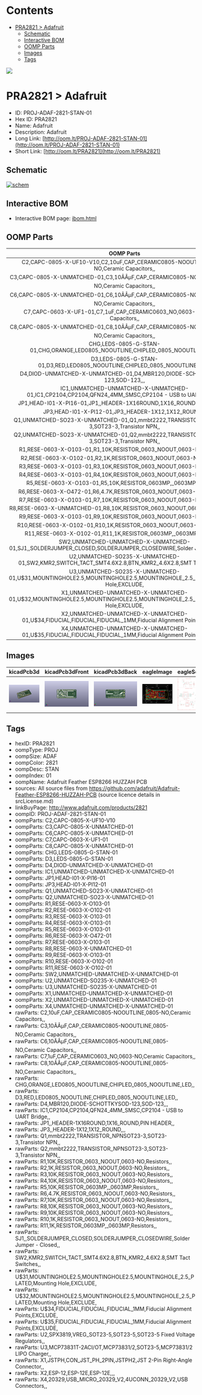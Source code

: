 



Contents
========

* [PRA2821 > Adafruit](#pra2821--adafruit)
	* [Schematic](#schematic)
	* [Interactive BOM](#interactive-bom)
	* [OOMP Parts](#oomp-parts)
	* [Images](#images)
	* [Tags](#tags)
  
![][im]
# PRA2821 > Adafruit

- ID: PROJ-ADAF-2821-STAN-01
- Hex ID: PRA2821
- Name: Adafruit
- Description: Adafruit
- Long Link: [http://oom.lt/PROJ-ADAF-2821-STAN-01](http://oom.lt/PROJ-ADAF-2821-STAN-01)
- Short Link: [http://oom.lt/PRA2821](http://oom.lt/PRA2821)

## Schematic
  
[![schem](eagleSchemImage.png)](eagleSchemImage.png)
## Interactive BOM

- Interactive BOM page: [ibom.html](https://htmlpreview.github.io/?https://github.com/oomlout/oomlout_OOMP_projects/blob/main/PROJ-ADAF-2821-STAN-01/kicad/bom/ibom.html)

## OOMP Parts
  

|OOMP Parts|
| :---: |
|C2,CAPC-0805-X-UF10-V10,C2,10uF,CAP_CERAMIC0805-NOOUTLINE,0805-NO,Ceramic Capacitors,,|
|C3,CAPC-0805-X-UNMATCHED-01,C3,10ÃÂµF,CAP_CERAMIC0805-NOOUTLINE,0805-NO,Ceramic Capacitors,,|
|C6,CAPC-0805-X-UNMATCHED-01,C6,10ÃÂµF,CAP_CERAMIC0805-NOOUTLINE,0805-NO,Ceramic Capacitors,,|
|C7,CAPC-0603-X-UF1-01,C7,1uF,CAP_CERAMIC0603_NO,0603-NO,Ceramic Capacitors,,|
|C8,CAPC-0805-X-UNMATCHED-01,C8,10ÃÂµF,CAP_CERAMIC0805-NOOUTLINE,0805-NO,Ceramic Capacitors,,|
|CHG,LEDS-0805-G-STAN-01,CHG,ORANGE,LED0805_NOOUTLINE,CHIPLED_0805_NOOUTLINE,LED,,|
|D3,LEDS-0805-G-STAN-01,D3,RED,LED0805_NOOUTLINE,CHIPLED_0805_NOOUTLINE,LED,,|
|D4,DIOD-UNMATCHED-X-UNMATCHED-01,D4,MBR120,DIODE-SCHOTTKYSOD-123,SOD-123,,,|
|IC1,UNMATCHED-UNMATCHED-X-UNMATCHED-01,IC1,CP2104,CP2104,QFN24_4MM_SMSC,CP2104 - USB to UART Bridge,,|
|JP1,HEAD-I01-X-PI16-01,JP1,,HEADER-1X16ROUND,1X16_ROUND,PIN HEADER,,|
|JP3,HEAD-I01-X-PI12-01,JP3,,HEADER-1X12,1X12_ROUND,,,|
|Q1,UNMATCHED-SO23-X-UNMATCHED-01,Q1,mmbt2222,TRANSISTOR_NPNSOT23-3,SOT23-3,Transistor NPN,,|
|Q2,UNMATCHED-SO23-X-UNMATCHED-01,Q2,mmbt2222,TRANSISTOR_NPNSOT23-3,SOT23-3,Transistor NPN,,|
|R1,RESE-0603-X-O103-01,R1,10K,RESISTOR_0603_NOOUT,0603-NO,Resistors,,|
|R2,RESE-0603-X-O102-01,R2,1K,RESISTOR_0603_NOOUT,0603-NO,Resistors,,|
|R3,RESE-0603-X-O103-01,R3,10K,RESISTOR_0603_NOOUT,0603-NO,Resistors,,|
|R4,RESE-0603-X-O103-01,R4,10K,RESISTOR_0603_NOOUT,0603-NO,Resistors,,|
|R5,RESE-0603-X-O103-01,R5,10K,RESISTOR_0603MP,_0603MP,Resistors,,|
|R6,RESE-0603-X-O472-01,R6,4.7K,RESISTOR_0603_NOOUT,0603-NO,Resistors,,|
|R7,RESE-0603-X-O103-01,R7,10K,RESISTOR_0603_NOOUT,0603-NO,Resistors,,|
|R8,RESE-0603-X-UNMATCHED-01,R8,10K\,RESISTOR_0603_NOOUT,0603-NO,Resistors,,|
|R9,RESE-0603-X-O103-01,R9,10K,RESISTOR_0603_NOOUT,0603-NO,Resistors,,|
|R10,RESE-0603-X-O102-01,R10,1K,RESISTOR_0603_NOOUT,0603-NO,Resistors,,|
|R11,RESE-0603-X-O102-01,R11,1K,RESISTOR_0603MP,_0603MP,Resistors,,|
|SW2,UNMATCHED-UNMATCHED-X-UNMATCHED-01,SJ1,,SOLDERJUMPER_CLOSED,SOLDERJUMPER_CLOSEDWIRE,Solder Jumper - Closed,,|
|U2,UNMATCHED-SO235-X-UNMATCHED-01,SW2,KMR2,SWITCH_TACT_SMT4.6X2.8,BTN_KMR2_4.6X2.8,SMT Tact Switches,,|
|U3,UNMATCHED-SO235-X-UNMATCHED-01,U$31,MOUNTINGHOLE2.5,MOUNTINGHOLE2.5,MOUNTINGHOLE_2.5_PLATED,Mounting Hole,EXCLUDE,|
|X1,UNMATCHED-UNMATCHED-X-UNMATCHED-01,U$32,MOUNTINGHOLE2.5,MOUNTINGHOLE2.5,MOUNTINGHOLE_2.5_PLATED,Mounting Hole,EXCLUDE,|
|X2,UNMATCHED-UNMATCHED-X-UNMATCHED-01,U$34,FIDUCIAL,FIDUCIAL,FIDUCIAL_1MM,Fiducial Alignment Points,EXCLUDE,|
|X4,UNMATCHED-UNMATCHED-X-UNMATCHED-01,U$35,FIDUCIAL,FIDUCIAL,FIDUCIAL_1MM,Fiducial Alignment Points,EXCLUDE,|

## Images
  
  

|kicadPcb3d|kicadPcb3dFront|kicadPcb3dBack|eagleImage|eagleSchemImage|
| :---: | :---: | :---: | :---: | :---: |
|[![kicadPcb3d](kicadPcb3d_140.png)](kicadPcb3d.png)|[![kicadPcb3dFront](kicadPcb3dFront_140.png)](kicadPcb3dFront.png)|[![kicadPcb3dBack](kicadPcb3dBack_140.png)](kicadPcb3dBack.png)|[![eagleImage](eagleImage_140.png)](eagleImage.png)|[![eagleSchemImage](eagleSchemImage_140.png)](eagleSchemImage.png)|

## Tags

- hexID: PRA2821
- oompType: PROJ
- oompSize: ADAF
- oompColor: 2821
- oompDesc: STAN
- oompIndex: 01
- oompName: Adafruit Feather ESP8266 HUZZAH PCB
- sources: All source files from https://github.com/adafruit/Adafruit-Feather-ESP8266-HUZZAH-PCB (source licence details in srcLicense.md)
- linkBuyPage: http://www.adafruit.com/products/2821
- oompID: PROJ-ADAF-2821-STAN-01
- oompParts: C2,CAPC-0805-X-UF10-V10
- oompParts: C3,CAPC-0805-X-UNMATCHED-01
- oompParts: C6,CAPC-0805-X-UNMATCHED-01
- oompParts: C7,CAPC-0603-X-UF1-01
- oompParts: C8,CAPC-0805-X-UNMATCHED-01
- oompParts: CHG,LEDS-0805-G-STAN-01
- oompParts: D3,LEDS-0805-G-STAN-01
- oompParts: D4,DIOD-UNMATCHED-X-UNMATCHED-01
- oompParts: IC1,UNMATCHED-UNMATCHED-X-UNMATCHED-01
- oompParts: JP1,HEAD-I01-X-PI16-01
- oompParts: JP3,HEAD-I01-X-PI12-01
- oompParts: Q1,UNMATCHED-SO23-X-UNMATCHED-01
- oompParts: Q2,UNMATCHED-SO23-X-UNMATCHED-01
- oompParts: R1,RESE-0603-X-O103-01
- oompParts: R2,RESE-0603-X-O102-01
- oompParts: R3,RESE-0603-X-O103-01
- oompParts: R4,RESE-0603-X-O103-01
- oompParts: R5,RESE-0603-X-O103-01
- oompParts: R6,RESE-0603-X-O472-01
- oompParts: R7,RESE-0603-X-O103-01
- oompParts: R8,RESE-0603-X-UNMATCHED-01
- oompParts: R9,RESE-0603-X-O103-01
- oompParts: R10,RESE-0603-X-O102-01
- oompParts: R11,RESE-0603-X-O102-01
- oompParts: SW2,UNMATCHED-UNMATCHED-X-UNMATCHED-01
- oompParts: U2,UNMATCHED-SO235-X-UNMATCHED-01
- oompParts: U3,UNMATCHED-SO235-X-UNMATCHED-01
- oompParts: X1,UNMATCHED-UNMATCHED-X-UNMATCHED-01
- oompParts: X2,UNMATCHED-UNMATCHED-X-UNMATCHED-01
- oompParts: X4,UNMATCHED-UNMATCHED-X-UNMATCHED-01
- rawParts: C2,10uF,CAP_CERAMIC0805-NOOUTLINE,0805-NO,Ceramic Capacitors,,
- rawParts: C3,10ÃÂµF,CAP_CERAMIC0805-NOOUTLINE,0805-NO,Ceramic Capacitors,,
- rawParts: C6,10ÃÂµF,CAP_CERAMIC0805-NOOUTLINE,0805-NO,Ceramic Capacitors,,
- rawParts: C7,1uF,CAP_CERAMIC0603_NO,0603-NO,Ceramic Capacitors,,
- rawParts: C8,10ÃÂµF,CAP_CERAMIC0805-NOOUTLINE,0805-NO,Ceramic Capacitors,,
- rawParts: CHG,ORANGE,LED0805_NOOUTLINE,CHIPLED_0805_NOOUTLINE,LED,,
- rawParts: D3,RED,LED0805_NOOUTLINE,CHIPLED_0805_NOOUTLINE,LED,,
- rawParts: D4,MBR120,DIODE-SCHOTTKYSOD-123,SOD-123,,,
- rawParts: IC1,CP2104,CP2104,QFN24_4MM_SMSC,CP2104 - USB to UART Bridge,,
- rawParts: JP1,,HEADER-1X16ROUND,1X16_ROUND,PIN HEADER,,
- rawParts: JP3,,HEADER-1X12,1X12_ROUND,,,
- rawParts: Q1,mmbt2222,TRANSISTOR_NPNSOT23-3,SOT23-3,Transistor NPN,,
- rawParts: Q2,mmbt2222,TRANSISTOR_NPNSOT23-3,SOT23-3,Transistor NPN,,
- rawParts: R1,10K,RESISTOR_0603_NOOUT,0603-NO,Resistors,,
- rawParts: R2,1K,RESISTOR_0603_NOOUT,0603-NO,Resistors,,
- rawParts: R3,10K,RESISTOR_0603_NOOUT,0603-NO,Resistors,,
- rawParts: R4,10K,RESISTOR_0603_NOOUT,0603-NO,Resistors,,
- rawParts: R5,10K,RESISTOR_0603MP,_0603MP,Resistors,,
- rawParts: R6,4.7K,RESISTOR_0603_NOOUT,0603-NO,Resistors,,
- rawParts: R7,10K,RESISTOR_0603_NOOUT,0603-NO,Resistors,,
- rawParts: R8,10K\,RESISTOR_0603_NOOUT,0603-NO,Resistors,,
- rawParts: R9,10K,RESISTOR_0603_NOOUT,0603-NO,Resistors,,
- rawParts: R10,1K,RESISTOR_0603_NOOUT,0603-NO,Resistors,,
- rawParts: R11,1K,RESISTOR_0603MP,_0603MP,Resistors,,
- rawParts: SJ1,,SOLDERJUMPER_CLOSED,SOLDERJUMPER_CLOSEDWIRE,Solder Jumper - Closed,,
- rawParts: SW2,KMR2,SWITCH_TACT_SMT4.6X2.8,BTN_KMR2_4.6X2.8,SMT Tact Switches,,
- rawParts: U$31,MOUNTINGHOLE2.5,MOUNTINGHOLE2.5,MOUNTINGHOLE_2.5_PLATED,Mounting Hole,EXCLUDE,
- rawParts: U$32,MOUNTINGHOLE2.5,MOUNTINGHOLE2.5,MOUNTINGHOLE_2.5_PLATED,Mounting Hole,EXCLUDE,
- rawParts: U$34,FIDUCIAL,FIDUCIAL,FIDUCIAL_1MM,Fiducial Alignment Points,EXCLUDE,
- rawParts: U$35,FIDUCIAL,FIDUCIAL,FIDUCIAL_1MM,Fiducial Alignment Points,EXCLUDE,
- rawParts: U2,SPX3819,VREG_SOT23-5,SOT23-5,SOT23-5 Fixed Voltage Regulators,,
- rawParts: U3,MCP73831T-2ACI/OT,MCP73831/2,SOT23-5,MCP73831/2 LIPO Charger,,
- rawParts: X1,JSTPH,CON_JST_PH_2PIN,JSTPH2,JST 2-Pin Right-Angle Connector,,
- rawParts: X2,ESP-12,ESP-12E,ESP-12E,,,
- rawParts: X4,20329,USB_MICRO_20329_V2,4UCONN_20329_V2,USB Connectors,,



[im]: kicadPcb3d_450.png
